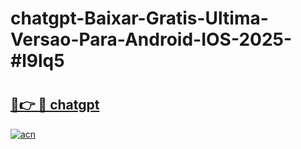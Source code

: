 # chatgpt-Baixar-Gratis-Ultima-Versao-Para-Android-IOS-2025-#l9lq5

# <h2><a href="https://ainizakaria.my?title=chatgpt&ref=24M">🔗👉 🔴 chatgpt</a></h2>

[![acn](https://github.com/user-attachments/assets/0f9c940e-d8b0-45ae-aac7-cd30a18b3e1c)](https://ainizakaria.my?title=chatgpt&ref=24M)

